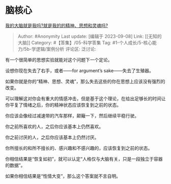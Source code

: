 # 脑核心
[我的大脑就是我吗?就是我的的精神、思想和灵魂吗?](https://www.zhihu.com/question/26931003/answer/2842795240)

> Author: #Anonymity
> Last update: [编辑于 2023-09-08]
> Link: [[无知的大脑]]
> Category: #【答集】/05-科学答集
> Tag: #1-个人成长/5-核心能力/5b-学逻辑/案例分析
> 评论区:
> 泛讨论:

有一个很简单的思想实验就能对这个问题下一个定论。

设想你现在失去了右手，或者——for argument’s sake——失去了生殖器。

如果你就是你的“精神、思想、灵魂”，那么失去这些的你在思想上应该没有强烈的改变。

可以理解这对你会有重大的情感冲击，但是基于这个理论，在给出足够长的时间让你平复了情绪之后，你的精神状态应该恢复到之前的状态。

你应该会像经过减速带的汽车那样，颠簸一下，然后继续平稳行驶。

你之前所喜欢的人，之后你应该基本上仍然喜欢。

你之前讨厌的人，之后你应该基本上仍然讨厌。

你所擅长的和所不擅长的、感兴趣和不感兴趣的，应该恢复到之前的状态。

你相信结果是“恢复如初”，就可以认定“人格仅与大脑有关，只是一段独立于容器的数据”。

如果你相信结果是“性情大变”，那么这个答案就不言自明。
